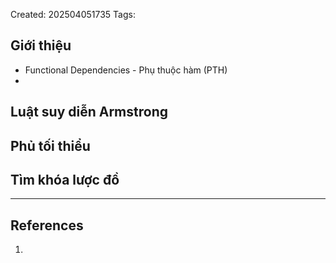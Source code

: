 Created: 202504051735
Tags: 

## Giới thiệu
- Functional Dependencies - Phụ thuộc hàm (PTH)
- 
## Luật suy diễn Armstrong
## Phủ tối thiểu
## Tìm khóa lược đồ

-----
## References
1.
